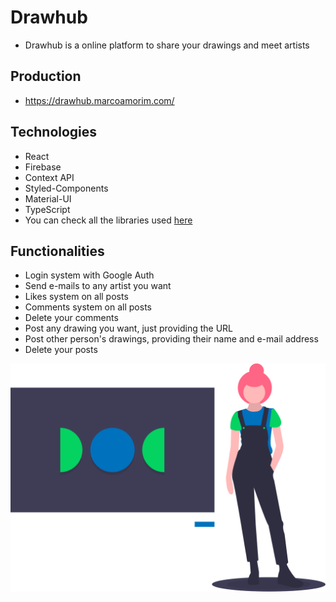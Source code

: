 # Drawhub

- Drawhub is a online platform to share your drawings and meet artists

## Production

- https://drawhub.marcoamorim.com/

## Technologies

- React
- Firebase
- Context API
- Styled-Components
- Material-UI
- TypeScript
- You can check all the libraries used [here](https://github.com/marco-amorim/drawhub/network/dependencies)

## Functionalities

- Login system with Google Auth
- Send e-mails to any artist you want
- Likes system on all posts
- Comments system on all posts
- Delete your comments
- Post any drawing you want, just providing the URL
- Post other person's drawings, providing their name and e-mail address
- Delete your posts

<div style="text-align:center;">
  <img src="https://raw.githubusercontent.com/marco-amorim/drawhub/master/src/assets/images/landing.svg">
</div>
